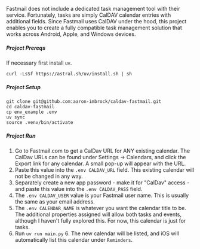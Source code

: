 Fastmail does not include a dedicated task management tool with their service. Fortunately, tasks are simply CalDAV calendar entries with additional fields. Since Fastmail uses CalDAV under the hood, this project enables you to create a fully compatible task management solution that works across Android, Apple, and Windows devices.

##### Project Prereqs

If necessary first install `uv`.

```
curl -LsSf https://astral.sh/uv/install.sh | sh
```

##### Project Setup

```
git clone git@github.com:aaron-imbrock/caldav-fastmail.git
cd caldav-fastmail
cp env_example .env
uv sync
source .venv/bin/activate
```

##### Project Run

1. Go to Fastmail.com to get a CalDav URL for ANY existing calendar. The CalDav URLs can be found under Settings → Calendars, and click the Export link for any calendar. A small pop-up will appear with the URL.
2. Paste this value into the `.env CALDAV_URL` field. This existing calendar will not be changed in any way.
3. Separately create a new app password - make it for "CalDav" access - and paste this value into the `.env CALDAV_PASS` field.
4. The `.env CALDAV_USER` value is your Fastmail user name. This is usually the same as your email address.
5. The `.env CALENDAR_NAME` is whatever you want the calendar title to be. The additional properties assigned will allow both tasks and events, although I haven't fully explored this. For now, this calendar is just for tasks.
5. Run `uv run main.py` 6. The new calendar will be listed, and iOS will automatically list this calendar under `Reminders`.

